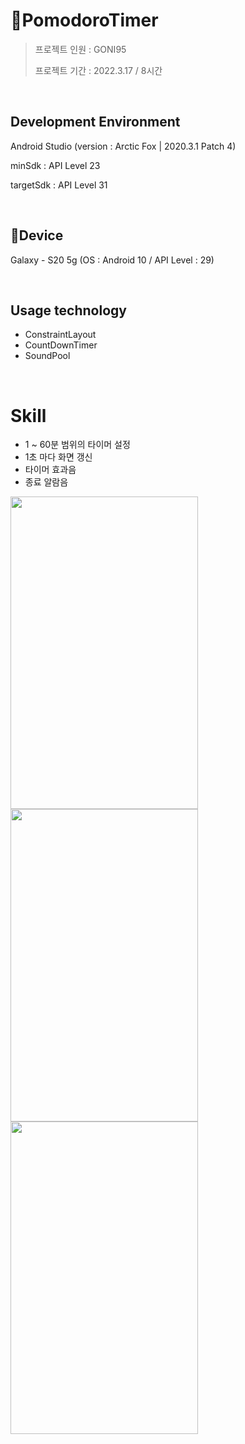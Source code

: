 # :tomato:PomodoroTimer

> 프로젝트 인원 : GONI95
> 
> 프로젝트 기간 : 2022.3.17 / 8시간

<br>

## Development Environment
Android Studio (version : Arctic Fox | 2020.3.1 Patch 4)

minSdk : API Level 23

targetSdk : API Level 31

<br>

## :iphone:Device
Galaxy - S20 5g (OS : Android 10 / API Level : 29)

<br>

## Usage technology
* ConstraintLayout
* CountDownTimer
* SoundPool

<br>

# Skill
* 1 ~ 60분 범위의 타이머 설정
* 1초 마다 화면 갱신
* 타이머 효과음
* 종료 알람음

<img src="https://user-images.githubusercontent.com/68982398/163939848-b4cfaabd-a456-4a4d-9dae-8cdabee2a37d.png" width="300" height="500"/>     <img src="https://user-images.githubusercontent.com/68982398/163939859-1c5cc6d8-c8b5-472e-b218-7b63e6b5c1d0.png" width="300" height="500"/>     <img src="https://user-images.githubusercontent.com/68982398/163939866-30c73df7-19ed-4f70-93e5-125c323df375.png" width="300" height="500"/>
